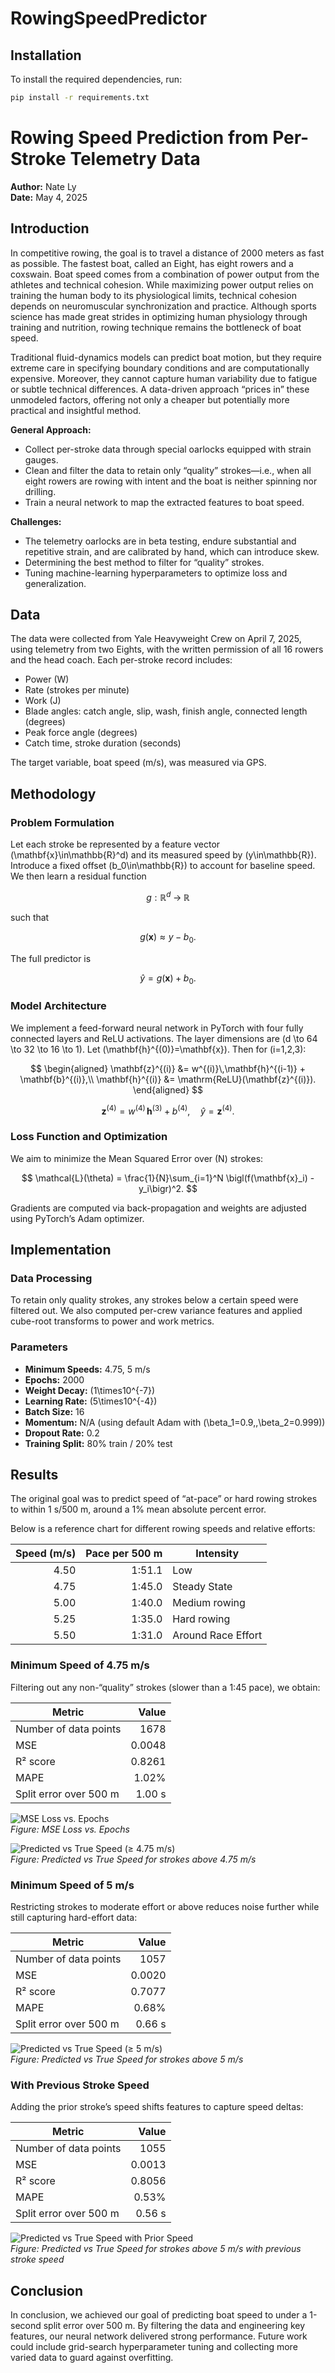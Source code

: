 # RowingSpeedPredictor

## Installation

To install the required dependencies, run:

```bash
pip install -r requirements.txt
```
# Rowing Speed Prediction from Per-Stroke Telemetry Data  
**Author:** Nate Ly  
**Date:** May 4, 2025  

## Introduction

In competitive rowing, the goal is to travel a distance of 2000 meters as fast as possible. The fastest boat, called an Eight, has eight rowers and a coxswain. Boat speed comes from a combination of power output from the athletes and technical cohesion. While maximizing power output relies on training the human body to its physiological limits, technical cohesion depends on neuromuscular synchronization and practice. Although sports science has made great strides in optimizing human physiology through training and nutrition, rowing technique remains the bottleneck of boat speed.

Traditional fluid-dynamics models can predict boat motion, but they require extreme care in specifying boundary conditions and are computationally expensive. Moreover, they cannot capture human variability due to fatigue or subtle technical differences. A data-driven approach “prices in” these unmodeled factors, offering not only a cheaper but potentially more practical and insightful method.

**General Approach:**  
- Collect per-stroke data through special oarlocks equipped with strain gauges.  
- Clean and filter the data to retain only “quality” strokes—i.e., when all eight rowers are rowing with intent and the boat is neither spinning nor drilling.  
- Train a neural network to map the extracted features to boat speed.  

**Challenges:**  
- The telemetry oarlocks are in beta testing, endure substantial and repetitive strain, and are calibrated by hand, which can introduce skew.  
- Determining the best method to filter for “quality” strokes.  
- Tuning machine-learning hyperparameters to optimize loss and generalization.  

## Data

The data were collected from Yale Heavyweight Crew on April 7, 2025, using telemetry from two Eights, with the written permission of all 16 rowers and the head coach. Each per-stroke record includes:

- Power (W)  
- Rate (strokes per minute)  
- Work (J)  
- Blade angles: catch angle, slip, wash, finish angle, connected length (degrees)  
- Peak force angle (degrees)  
- Catch time, stroke duration (seconds)  

The target variable, boat speed (m/s), was measured via GPS.

## Methodology

### Problem Formulation

Let each stroke be represented by a feature vector \(\mathbf{x}\in\mathbb{R}^d\) and its measured speed by \(y\in\mathbb{R}\). Introduce a fixed offset \(b_0\in\mathbb{R}\) to account for baseline speed. We then learn a residual function

$$
g: \mathbb{R}^d \;\to\; \mathbb{R}
$$

such that

$$
g(\mathbf{x}) \approx y - b_0.
$$

The full predictor is

$$
\hat y = g(\mathbf{x}) + b_0.
$$

### Model Architecture

We implement a feed-forward neural network in PyTorch with four fully connected layers and ReLU activations. The layer dimensions are \(d \to 64 \to 32 \to 16 \to 1\). Let \(\mathbf{h}^{(0)}=\mathbf{x}\). Then for \(i=1,2,3\):

$$
\begin{aligned}
\mathbf{z}^{(i)} &= w^{(i)}\,\mathbf{h}^{(i-1)} + \mathbf{b}^{(i)},\\
\mathbf{h}^{(i)} &= \mathrm{ReLU}(\mathbf{z}^{(i)}).
\end{aligned}
$$

$$
\mathbf{z}^{(4)} = w^{(4)}\,\mathbf{h}^{(3)} + b^{(4)}, 
\quad
\hat y = \mathbf{z}^{(4)}.
$$

### Loss Function and Optimization

We aim to minimize the Mean Squared Error over \(N\) strokes:

$$
\mathcal{L}(\theta)
= \frac{1}{N}\sum_{i=1}^N \bigl(f(\mathbf{x}_i) - y_i\bigr)^2.
$$

Gradients are computed via back-propagation and weights are adjusted using PyTorch’s Adam optimizer.

## Implementation

### Data Processing

To retain only quality strokes, any strokes below a certain speed were filtered out. We also computed per-crew variance features and applied cube-root transforms to power and work metrics.

### Parameters

- **Minimum Speeds:** 4.75, 5 m/s  
- **Epochs:** 2000  
- **Weight Decay:** \(1\times10^{-7}\)  
- **Learning Rate:** \(5\times10^{-4}\)  
- **Batch Size:** 16  
- **Momentum:** N/A (using default Adam with \(\beta_1=0.9,\,\beta_2=0.999\))  
- **Dropout Rate:** 0.2  
- **Training Split:** 80% train / 20% test  

## Results

The original goal was to predict speed of “at-pace” or hard rowing strokes to within 1 s/500 m, around a 1% mean absolute percent error.

Below is a reference chart for different rowing speeds and relative efforts:

| Speed (m/s) | Pace per 500 m | Intensity          |
|------------:|---------------:|--------------------|
| 4.50        | 1:51.1         | Low                |
| 4.75        | 1:45.0         | Steady State       |
| 5.00        | 1:40.0         | Medium rowing      |
| 5.25        | 1:35.0         | Hard rowing        |
| 5.50        | 1:31.0         | Around Race Effort |

### Minimum Speed of 4.75 m/s

Filtering out any non-“quality” strokes (slower than a 1:45 pace), we obtain:

| Metric                   | Value  |
|--------------------------|-------:|
| Number of data points    | 1678   |
| MSE                      | 0.0048 |
| R² score                 | 0.8261 |
| MAPE                     | 1.02%  |
| Split error over 500 m   | 1.00 s |

![MSE Loss vs. Epochs](output2.png)  
*Figure: MSE Loss vs. Epochs*

![Predicted vs True Speed (≥ 4.75 m/s)](output.png)  
*Figure: Predicted vs True Speed for strokes above 4.75 m/s*

### Minimum Speed of 5 m/s

Restricting strokes to moderate effort or above reduces noise further while still capturing hard-effort data:

| Metric                   | Value  |
|--------------------------|-------:|
| Number of data points    | 1057   |
| MSE                      | 0.0020 |
| R² score                 | 0.7077 |
| MAPE                     | 0.68%  |
| Split error over 500 m   | 0.66 s |

![Predicted vs True Speed (≥ 5 m/s)](output3.png)  
*Figure: Predicted vs True Speed for strokes above 5 m/s*

### With Previous Stroke Speed

Adding the prior stroke’s speed shifts features to capture speed deltas:

| Metric                   | Value  |
|--------------------------|-------:|
| Number of data points    | 1055   |
| MSE                      | 0.0013 |
| R² score                 | 0.8056 |
| MAPE                     | 0.53%  |
| Split error over 500 m   | 0.56 s |

![Predicted vs True Speed with Prior Speed](output4.png)  
*Figure: Predicted vs True Speed for strokes above 5 m/s with previous stroke speed*

## Conclusion

In conclusion, we achieved our goal of predicting boat speed to under a 1-second split error over 500 m. By filtering the data and engineering key features, our neural network delivered strong performance. Future work could include grid-search hyperparameter tuning and collecting more varied data to guard against overfitting.  
